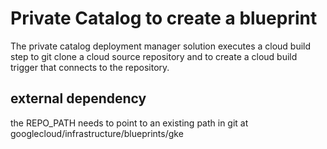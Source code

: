 # Private Catalog to create a blueprint
The private catalog deployment manager solution executes a cloud build step to git clone a cloud source repository
and to create a cloud build trigger that connects to the repository. 

## external dependency
the REPO_PATH needs to point to an existing path in git at googlecloud/infrastructure/blueprints/gke